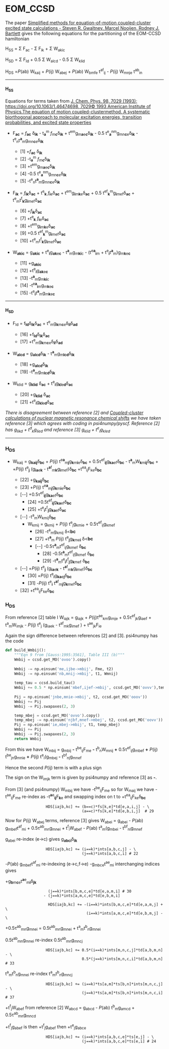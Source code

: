 # EOM_CCSD
The paper [Simplified methods for equation-of-motion coupled-cluster excited state calculations - Steven R. Gwaltney, Marcel Nooijen, Rodney J. Bartlett](https://notendur.hi.is/agust/rannsoknir/papers/cpl248-189-96.pdf) gives the following equations for the partitioning of the EOM-CCSD hamiltonian 

H<sub>SS</sub> = &Sigma; F<sub>ac</sub> - &Sigma; F<sub>ik</sub> + &Sigma; W<sub>akic</sub>

H<sub>SD</sub> = &Sigma; F<sub>ld</sub> + 0.5 &Sigma; W<sub>alcd</sub> - 0.5 &Sigma; W<sub>klid</sub>

H<sub>DS</sub> =*P*(ab) W<sub>kaij</sub> + *P*(ij) W<sub>abej</sub> + *P*(ab) W<sub>bmfe</sub> t<sup>af</sup><sub>ij</sub> - *P*(ij) W<sub>mnje</sub> t<sup>ab</sup><sub>in</sub> 

- - - -
#### H<sub>SS</sub>
Equations for terms taken from  [J. Chem. Phys. 98, 7029 (1993); https://doi.org/10.1063/1.46474698, 7029© 1993 American Institute of Physics.The equation of motion coupled-clustermethod. A systematic biorthogonal approach to molecular excitation energies, transition probabilities, and excited state properties](https://www.theochem.ru.nl/files/local/jcp-98-7029-1993.pdf) 

+ F<sub>**ac**</sub> = *f*<sub>**ac**</sub> &delta;<sub>**ik**</sub> - t<sub>**a**</sub><sup>m</sup> *f*<sub>m**c**</sub>&delta;<sub>**ik**</sub> + t<sup>em</sup>g<sub>m**a**e**c**</sub>&delta;<sub>**ik**</sub> - 0.5 t<sup>e</sup><sub>**a**</sub><sup>nm</sup>g<sub>mn**c**e</sub>&delta;<sub>**ik**</sub> - t<sup>e</sup><sub>n</sub>t<sup>**a**</sup><sub>m</sub>g<sub>mn**c**e</sub>&delta;<sub>**ik**</sub>

    + [1]  +*f*<sub>**ac**</sub> &delta;<sub>**ik**</sub>
    + [2]  -t<sub>**a**</sub><sup>m</sup> *f*<sub>m**c**</sub>&delta;<sub>**ik**</sub>
    + [3]  +t<sup>em</sup>g<sub>m**a**e**c**</sub>&delta;<sub>**ik**</sub> 
    + [4]  -0.5 t<sup>e</sup><sub>**a**</sub><sup>nm</sup>g<sub>mn**c**e</sub>&delta;<sub>**ik**</sub> 
    + [5]  -t<sup>e</sup><sub>n</sub>t<sup>**a**</sup><sub>m</sub>g<sub>mn**c**e</sub>&delta;<sub>**ik**</sub>
   
+ F<sub>**ik**</sub> = *f*<sub>**ik**</sub>&delta;<sub>**ac**</sub> + t<sup>e</sup><sub>**k**</sub> *f*<sub>**i**e</sub>&delta;<sub>**ac**</sub> + t<sup>em</sup>g<sub>**i**m**k**e</sub>&delta;<sub>**ac**</sub> + 0.5 t<sup>ef</sup><sub>**k**</sub><sup>m</sup>g<sub>**i**mef</sub>&delta;<sub>**ac**</sub> + t<sup>e</sup><sub>m</sub>t<sup>f</sup><sub>**k**</sub>g<sub>**i**mef</sub>&delta;<sub>**ac**</sub> 

    + [6]  +*f*<sub>**ik**</sub>&delta;<sub>**ac**</sub>
    + [7]  +t<sup>e</sup><sub>**k**</sub> *f*<sub>**i**e</sub>&delta;<sub>**ac**</sub>
    + [8]  +t<sup>em</sup>g<sub>**i**m**k**e</sub>&delta;<sub>**ac**</sub> 
    + [9]  +0.5 t<sup>ef</sup><sub>**k**</sub><sup>m</sup>g<sub>**i**mef</sub>&delta;<sub>**ac**</sub>
    + [10] +t<sup>e</sup><sub>m</sub>t<sup>f</sup><sub>**k**</sub>g<sub>**i**mef</sub>&delta;<sub>**ac**</sub> 

+ W<sub>**akic**</sub> = g<sub>**akic**</sub> + t<sup>e</sup><sub>**i**</sub>g<sub>**ak**e**c**</sub> - t<sup>**a**</sup><sub>m</sub>g<sub>m**ki**c</sub> - (t<sup>e**a**</sup><sub>**i**m</sub> + t<sup>e</sup><sub>**i**</sub>t<sup>**a**</sup><sub>m</sub>)g<sub>m**k**e**c**</sub>

    + [11] +g<sub>**akic**</sub>
    + [12] +t<sup>e</sup><sub>**i**</sub>g<sub>**ak**e**c**</sub>
    + [13] -t<sup>**a**</sup><sub>m</sub>g<sub>m**ki**c</sub>
    + [14] -t<sup>e**a**</sup><sub>**i**m</sub>g<sub>m**k**e**c**</sub>
    + [15] -t<sup>e</sup><sub>**i**</sub>t<sup>**a**</sup><sub>m</sub>g<sub>m**k**e**c**</sub>
 
- - -
#### H<sub>SD</sub>
+ F<sub>ld</sub> = f<sub>**ld**</sub>&delta;<sub>**ik**</sub>&delta;<sub>**ac**</sub> + t<sup>e</sup><sub>m</sub>g<sub>**k**m**c**e</sub>&delta;<sub>**il**</sub>&delta;<sub>**ad**</sub>

    + [16] +f<sub>**ld**</sub>&delta;<sub>**ik**</sub>&delta;<sub>**ac**</sub>
    + [17] +t<sup>e</sup><sub>m</sub>g<sub>**k**m**c**e</sub>&delta;<sub>**il**</sub>&delta;<sub>**ad**</sub>
    
+  W<sub>**alcd**</sub> = g<sub>**alcd**</sub>&delta;<sub>**ik**</sub> - t<sup>**a**</sup><sub>m</sub>g<sub>m**lcd**</sub>&delta;<sub>**ik**</sub>

    + [18] +g<sub>**alcd**</sub>&delta;<sub>**ik**</sub> 
    + [19] -t<sup>**a**</sup><sub>m</sub>g<sub>m**lcd**</sub>&delta;<sub>**ik**</sub>

+ W<sub>klid</sub> = g<sub>**klid**</sub> </sub>&delta;<sub>**ac**</sub> + t<sup>e</sup><sub>**i**</sub>g<sub>**kl**e**d**</sub></sub>&delta;<sub>**ac**</sub>

    + [20] +g<sub>**klid**</sub> </sub>&delta;<sub>**ac**</sub>
    + [21] +t<sup>e</sup><sub>**i**</sub>g<sub>**kl**e**d**</sub></sub>&delta;<sub>**ac**</sub>
    
*There is disagreement between reference [2] and [Coupled-cluster calculations of nuclear magnetic resonance chemical shifts](www2.chemia.uj.edu.pl/~migda/Literatura/pdf/JCP03561.pdf) we have taken reference [3] which agrees with coding in psi4numpy/pyscf. Reference [2] has g<sub>likd</sub> + t<sup>d</sup><sub>k</sub>g<sub>lied</sub> and reference [3] g<sub>klid</sub> + t<sup>e</sup><sub>i</sub>g<sub>kled</sub>*

- - -
### H<sub>DS</sub>
+ W<sub>kaij</sub> = g<sub>**kaij**</sub>&delta;<sub>**bc**</sub> + *P*(ij) t<sup>e**a**</sup><sub>m**j**</sub>g<sub>**k**m**i**e</sub>&delta;<sub>**bc**</sub> + 0.5&tau;<sup>ef</sup><sub>**ij**</sub>g<sub>**ka**ef</sub>&delta;<sub>**bc**</sub> - t<sup>**a**</sup><sub>m</sub>W<sub>**k**m**ij**</sub>&delta;<sub>**bc**</sub> + +*P*(ij) t<sup>e</sup><sub>**j**</sub> (g<sub>**ia**e**k**</sub> - t<sup>**a**f</sup><sub>m**k**</sub>g<sub>**i**mef</sub>)&delta;<sub>**bc**</sub> +t<sup>ea</sup><sub>ij</sub>F<sub>ke</sub>&delta;<sub>**bc**</sub>

    + [22] +g<sub>**kaij**</sub>&delta;<sub>**bc**</sub>
    + [23] +*P*(ij) t<sup>e**a**</sup><sub>m**j**</sub>g<sub>**k**m**i**e</sub>&delta;<sub>**bc**</sub>
    + [--] +0.5&tau;<sup>ef</sup><sub>**ij**</sub>g<sub>**ka**ef</sub>&delta;<sub>**bc**</sub> 
        + [24] +0.5t<sup>ef</sup><sub>**ij**</sub>g<sub>**ka**ef</sub>&delta;<sub>**bc**</sub> 
        + [25] +t<sup>e</sup><sub>**i**</sub>t<sup>f</sup><sub>**j**</sub>g<sub>**ka**ef</sub>&delta;<sub>**ac**</sub>
    + [--] -t<sup>a</sup><sub>m</sub>W<sub>kmij</sub>&delta;<sub>**bc**</sub>
        + W<sub>kmij</sub> =  g<sub>kmij</sub> + *P*(ij) t<sup>e</sup><sub>j</sub>g<sub>kmie</sub> + 0.5&tau;<sup>ef</sup><sub>ij</sub>g<sub>kmef</sub> 
            + [26] -t<sup>a</sup><sub>m</sub>g<sub>kmij</sub> &delta;<**bc**</sub>
            + [27] +t<sup>**a**</sup><sub>m</sub> *P*(ij) t<sup>e</sup><sub>**j**</sub>g<sub>**k**me**i**</sub> &delta;<**bc**</sub>
            + [--] -0.5&tau;<sup>**a**</sup><sub>m</sub>t<sup>ef</sup><sub>ij</sub>g<sub>kmef</sub> &delta;<sub>**bc**</sub>
                + [28] -0.5t<sup>**a**</sup><sub>m</sub>t<sup>ef</sup><sub>ij</sub>g<sub>kmef</sub> &delta;<sub>**bc**</sub>
                + [29] -t<sup>**a**</sup><sub>m</sub>t<sup>e</sup><sub>**i**</sub>t<sup>f</sup><sub>**j**</sub>g<sub>**k**mef</sub> &delta;<sub>**bc**</sub>
    + [--] +*P*(ij) t<sup>e</sup><sub>**j**</sub> (g<sub>**ia**e**k**</sub> - t<sup>**a**f</sup><sub>m**k**</sub>g<sub>**i**mef</sub>)&delta;<sub>**bc**</sub>
        + [30] +*P*(ij) t<sup>e</sup><sub>**i**</sub>g<sub>**ka**e**j**</sub>&delta;<sub>**bc**</sub> 
        + [31] -*P*(ij) t<sup>e</sup><sub>**i**</sub> t<sup>**a**f</sup><sub>m**j**</sub>g<sub>**k**mef</sub>&delta;<sub>**bc**</sub> 
    + [32] +t<sup>ea</sup><sub>ij</sub>F<sub>ke</sub>&delta;<sub>**bc**</sub>



### H<sub>DS</sub>

From reference [2] table I 
W<sub>iajk</sub> = g<sub>iajk</sub> + *P*(ij)t<sup>ae</sup><sub>km</sub>g<sub>imje</sub> + 0.5&tau;<sup>ef</sup><sub>jk</sub>g<sub>iaef</sub> + t<sup>a</sup><sub>m</sub>W<sub>imjk</sub>  - *P*(ij) t<sup>e</sup><sub>j</sub> (g<sub>iaek</sub> - t<sup>af</sup><sub>mk</sub>g<sub>imef</sub> ) + t<sup>ae</sup><sub>jk</sub>F<sub>ie</sub>

            
      
Again the sign difference between references \[2] and \[3].
psi4numpy has the code
```python
def build_Wmbij():
    """Eqn 9 from [Gauss:1995:3561], Table III (b)"""
    Wmbij = ccsd.get_MO('ovoo').copy()
    
    Wmbij -= np.einsum('me,ijbe->mbij', Fme, t2)
    Wmbij -= np.einsum('nb,mnij->mbij', t1, Wmnij)
   
    temp_tau = ccsd.build_tau() 
    Wmbij += 0.5 * np.einsum('mbef,ijef->mbij', ccsd.get_MO('ovvv'),temp_tau)
   
    Pij = np.einsum('jnbe,mnie->mbij', t2, ccsd.get_MO('ooov'))
    Wmbij += Pij
    Wmbij -= Pij.swapaxes(2, 3)

    temp_mbej = ccsd.get_MO('ovvo').copy()
    temp_mbej -= np.einsum('njbf,mnef->mbej', t2, ccsd.get_MO('oovv'))
    Pij = np.einsum('ie,mbej->mbij', t1, temp_mbej)
    Wmbij += Pij
    Wmbij -= Pij.swapaxes(2, 3)
    return Wmbij
```
From this we have W<sub>mbij</sub> = g<sub>mbij</sub> **-** t<sup>be</sup><sub>ij</sub>F<sub>me</sub> **-** t<sup>b</sup><sub>n</sub>W<sub>mnij</sub> **+** 0.5&tau;<sup>ef</sup><sub>ij</sub>g<sub>mbef</sub> **+** *P*(ij) t<sup>be</sup><sub>jn</sub>g<sub>mnie</sub> **+** *P*(ij) t<sup>e</sup><sub>i</sub>(g<sub>mbej</sub> **-** t<sup>bf</sup><sub>nj</sub>g<sub>mnef</sub>

Hence the second *P*(ij) term is with a plus sign

The sign on the W<sub>imjk</sub> term is given by psi4numpy and reference [3] as **-**.

                                     

 From [3] (and psi4numpy) W<sub>mbij</sub> we have -t<sup>be</sup><sub>ij</sub>F<sub>me</sub> so for W<sub>maij</sub> we have -t<sup>ae</sup><sub>ij</sub>F<sub>me</sub>
re-index as -t<sup>**a**e</sup><sub>**ij**</sub>F<sub>**k**e</sub> and swapping index on t to +t<sup>ea</sup><sub>ij</sub>F<sub>ke</sub>&delta;<sub>**bc**</sub>
                  
                      HDS[iajb,kc] += (b==c)*fs[k,e]*td[e,a,i,j] - \
                                      (a==c)*fs[k,e]*td[e,b,i,j]  # 29
                                      
 Now for *P*(ij) W<sub>abej</sub>  terms, reference [3] gives W<sub>abei</sub> = g<sub>abei</sub> - *P*(ab) g<sub>mbef</sub>t<sup>af</sup><sub>mi</sub> + 0.5&tau;<sup>ab</sup><sub>mn</sub>g<sub>mnei</sub> + t<sup>f</sup><sub>i</sub>W<sub>abef</sub> - *P*(ab) t<sup>a</sup><sub>m</sub>(g<sub>mbei</sub> - t<sup>bf</sup><sub>ni</sub>g<sub>mnef</sub>
 
g<sub>abei</sub> re-index (e->c)   gives g<sub>**abci**</sub>&delta;<sub>**ik**</sub>       

                      HDS[iajb,kc] += (i==k)*ints[a,b,c,j] - \
                                      (j==k)*ints[a,b,c,i] # 22
                                      
-*P*(ab) g<sub>mbef</sub>t<sup>af</sup><sub>mi</sub> re-indexing (e->c,f->e) -g<sub>mbce</sub>t<sup>ae</sup><sub>mi</sub> interchanging indices gives

+g<sub>**b**m**c**e</sub>t<sup>**a**e</sup><sub>m**i**</sub>&delta;<sub>**jk**</sub>

                       (j==k)*ints[b,m,c,e]*td[e,a,m,i] # 30
                     - (j==k)*ints[a,m,c,e]*td[e,b,m,i] 

                       HDS[iajb,kc] += -(i==k)*ints[b,m,c,e]*td[e,a,m,j] + \
                                        (i==k)*ints[a,m,c,e]*td[e,b,m,j] - \
                                    
+0.5&tau;<sup>ab</sup><sub>mn</sub>g<sub>mnei</sub> = 0.5t<sup>ab</sup><sub>mn</sub>g<sub>mnei</sub> + t<sup>a</sup><sub>m</sub>t<sup>b</sup><sub>n</sub>g<sub>mnei</sub>

0.5t<sup>ab</sup><sub>mn</sub>g<sub>mnei</sub> re-index 0.5t<sup>ab</sup><sub>mn</sub>g<sub>mncj</sub>
   
                      HDS[iajb,kc] += 0.5*(i==k)*ints[m,n,c,j]*td[a,b,m,n] - \
                                      0.5*(j==k)*ints[m,n,c,i]*td[a,b,m,n]  # 33 

t<sup>a</sup><sub>m</sub>t<sup>b</sup><sub>n</sub>g<sub>mnei</sub> re-index t<sup>a</sup><sub>m</sub>t<sup>b</sup><sub>n</sub>g<sub>mncj</sub>
  
                      HDS[iajb,kc] += (i==k)*ts[a,m]*ts[b,n]*ints[m,n,c,j] - \
                                      (j==k)*ts[a,m]*ts[b,n]*ints[m,n,c,i]  # 37

+t<sup>f</sup><sub>j</sub>W<sub>abef</sub>    from reference \[2] W<sub>abcd</sub> = g<sub>abcd</sub> - *P*(ab) t<sup>b</sup><sub>m</sub>g<sub>amcd</sub> + 0.5&tau;<sup>ab</sup><sub>mn</sub>g<sub>mncd</sub>

+t<sup>f</sup><sub>j</sub>g<sub>abef</sub> is then +t<sup>f</sup><sub>j</sub>g<sub>abef</sub> then +t<sup>e</sup><sub>j</sub>g<sub>abce</sub>

                      HDS[iajb,kc] += (i==k)*ints[a,b,c,e]*ts[e,j] - \
                                      (j==k)*ints[a,b,c,e]*ts[e,i] # 24

                                      


